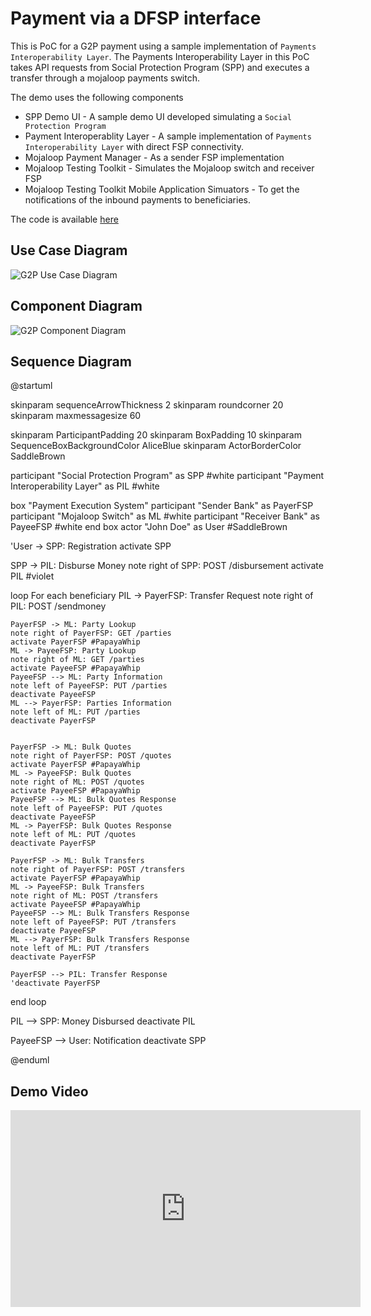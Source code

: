 # Payment via a DFSP interface

This is PoC for a G2P payment using a sample implementation of `Payments Interoperability Layer`.
The Payments Interoperability Layer in this PoC takes API requests from Social Protection Program (SPP) and executes a transfer through a mojaloop payments switch.

The demo uses the following components
- SPP Demo UI - A sample demo UI developed simulating a `Social Protection Program`
- Payment Interoperablity Layer - A sample implementation of `Payments Interoperability Layer` with direct FSP connectivity.
- Mojaloop Payment Manager - As a sender FSP implementation
- Mojaloop Testing Toolkit - Simulates the Mojaloop switch and receiver FSP
- Mojaloop Testing Toolkit Mobile Application Simuators - To get the notifications of the inbound payments to beneficiaries.

The code is available [here](https://github.com/sp-convergence/mojaloop-g2p-poc-demo)

## Use Case Diagram

![G2P Use Case Diagram](/payments-interoperability-layer/assets/g2p-usecase.svg)

## Component Diagram

![G2P Component Diagram](/payments-interoperability-layer/assets/mojaloop-g2p-poc.drawio.svg)

## Sequence Diagram

@startuml

skinparam sequenceArrowThickness 2
skinparam roundcorner 20
skinparam maxmessagesize 60

skinparam ParticipantPadding 20
skinparam BoxPadding 10
skinparam SequenceBoxBackgroundColor AliceBlue
skinparam ActorBorderColor    SaddleBrown

participant "Social Protection Program" as SPP #white
participant "Payment Interoperability Layer" as PIL #white

box "Payment Execution System"
participant "Sender Bank" as PayerFSP
participant "Mojaloop Switch" as ML #white
participant "Receiver Bank" as PayeeFSP #white
end box
actor "John Doe" as User #SaddleBrown

'User -> SPP: Registration
activate SPP

SPP -> PIL: Disburse Money
note right of SPP: POST /disbursement
activate PIL #violet

loop For each beneficiary
    PIL -> PayerFSP: Transfer Request
    note right of PIL: POST /sendmoney

    PayerFSP -> ML: Party Lookup
    note right of PayerFSP: GET /parties
    activate PayerFSP #PapayaWhip
    ML -> PayeeFSP: Party Lookup
    note right of ML: GET /parties
    activate PayeeFSP #PapayaWhip
    PayeeFSP --> ML: Party Information
    note left of PayeeFSP: PUT /parties
    deactivate PayeeFSP
    ML --> PayerFSP: Parties Information
    note left of ML: PUT /parties
    deactivate PayerFSP


    PayerFSP -> ML: Bulk Quotes
    note right of PayerFSP: POST /quotes
    activate PayerFSP #PapayaWhip
    ML -> PayeeFSP: Bulk Quotes
    note right of ML: POST /quotes
    activate PayeeFSP #PapayaWhip
    PayeeFSP --> ML: Bulk Quotes Response
    note left of PayeeFSP: PUT /quotes
    deactivate PayeeFSP
    ML -> PayerFSP: Bulk Quotes Response
    note left of ML: PUT /quotes
    deactivate PayerFSP

    PayerFSP -> ML: Bulk Transfers
    note right of PayerFSP: POST /transfers
    activate PayerFSP #PapayaWhip
    ML -> PayeeFSP: Bulk Transfers
    note right of ML: POST /transfers
    activate PayeeFSP #PapayaWhip
    PayeeFSP --> ML: Bulk Transfers Response
    note left of PayeeFSP: PUT /transfers
    deactivate PayeeFSP
    ML --> PayerFSP: Bulk Transfers Response
    note left of ML: PUT /transfers
    deactivate PayerFSP

    PayerFSP --> PIL: Transfer Response
    'deactivate PayerFSP
end loop

PIL --> SPP: Money Disbursed
deactivate PIL

PayeeFSP --> User: Notification
deactivate SPP

@enduml


## Demo Video
<iframe width="560" height="315" src="https://www.youtube.com/embed/04xuvcd6-ak?start=1740" title="YouTube video player" frameborder="0" allow="accelerometer; autoplay; clipboard-write; encrypted-media; gyroscope; picture-in-picture" allowfullscreen></iframe>
